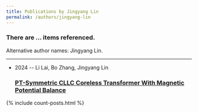 ```yaml
---
title: Publications by Jingyang Lin
permalink: /authors/jingyang-lin
---
```


<h3 id="number-posts">There are ... items referenced.</h3>
<p id='info-authors'>Alternative author names: Jingyang Lin.</p>
<hr />
<ul class="post-list">
<li><span class='post-meta'>2024 -- Li Lai, Bo Zhang, Jingyang Lin</span><h3><a class='post-link' href="{{ site.baseurl }}/pt-symmetric-cllc-coreless-transformer-with-magnetic-potential-balance">PT-Symmetric CLLC Coreless Transformer With Magnetic Potential Balance</a></h3></li>

</ul>
{% include count-posts.html %}
